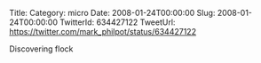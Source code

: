 Title: 
Category: micro
Date: 2008-01-24T00:00:00
Slug: 2008-01-24T00:00:00
TwitterId: 634427122
TweetUrl: https://twitter.com/mark_philpot/status/634427122

Discovering flock